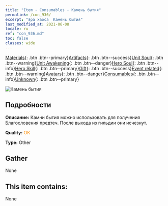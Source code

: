 ```yaml
---
title: "Item - Consumables - Камень бытия"
permalink: /con_936/
excerpt: "Эра хаоса  Камень бытия"
last_modified_at: 2021-06-08
locale: ru
ref: "con_936.md"
toc: false
classes: wide
---
```

 [Materials](/ItemsRU/){: .btn .btn--primary}[Artifacts](/ItemsRU/Artifacts/){: .btn .btn--success}[Unit Soul](/ItemsRU/UnitSoul/){: .btn .btn--warning}[Unit Awakening](/ItemsRU/UnitAwakening/){: .btn .btn--danger}[Hero Soul](/ItemsRU/HeroSoul/){: .btn .btn--info}[Hero Skill](/ItemsRU/HeroSkill/){: .btn .btn--primary}[Gift](/ItemsRU/Gift/){: .btn .btn--success}[Event related](/ItemsRU/Events/){: .btn .btn--warning}[Avatars](/ItemsRU/Avatars/){: .btn .btn--danger}[Consumables](/ItemsRU/Consumables/){: .btn .btn--info}[Unknown](/ItemsRU/Unknown/){: .btn .btn--primary}

 ![Камень бытия](/images/t/i_40024.png)

## Подробности
 **Описание:** Камни бытия можно использовать для получения Благословения предтеч. После выхода из гильдии они исчезнут.

 **Quality:** <span style="color: #FF8C00">OK</span>

 **Type:** Other

## Gather

  None

## This item contains:

  None

